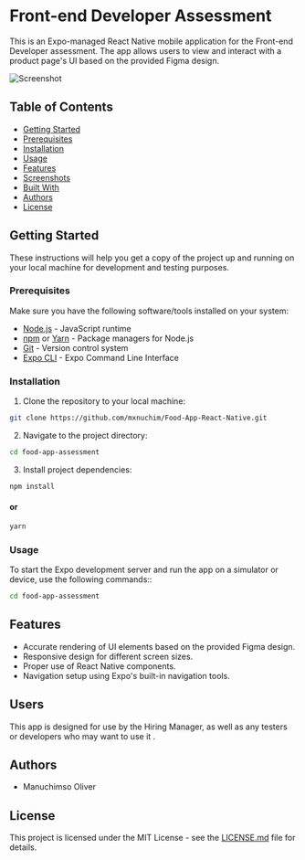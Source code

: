 # Front-end Developer Assessment

This is an Expo-managed React Native mobile application for the Front-end Developer assessment. The app allows users to view and interact with a product page's UI based on the provided Figma design.

![Screenshot](https://github.com/mxnuchim/Food-App-React-Native/assets/55309494/79e68111-b5f1-4a6e-8bdf-662566591e86)


## Table of Contents

- [Getting Started](#getting-started)
- [Prerequisites](#prerequisites)
- [Installation](#installation)
- [Usage](#usage)
- [Features](#features)
- [Screenshots](#screenshots)
- [Built With](#built-with)
- [Authors](#authors)
- [License](#license)

## Getting Started

These instructions will help you get a copy of the project up and running on your local machine for development and testing purposes.

### Prerequisites

Make sure you have the following software/tools installed on your system:

- [Node.js](https://nodejs.org/) - JavaScript runtime
- [npm](https://www.npmjs.com/) or [Yarn](https://yarnpkg.com/) - Package managers for Node.js
- [Git](https://git-scm.com/) - Version control system
- [Expo CLI](https://docs.expo.dev/get-started/installation/) - Expo Command Line Interface

### Installation

1. Clone the repository to your local machine:

```bash
git clone https://github.com/mxnuchim/Food-App-React-Native.git
```

2. Navigate to the project directory:

```bash
cd food-app-assessment
```

3. Install project dependencies:

```bash
npm install
```

#### or

```bash
yarn
```

### Usage

To start the Expo development server and run the app on a simulator or device, use the following commands::

```bash
cd food-app-assessment
```

## Features

- Accurate rendering of UI elements based on the provided Figma design.
- Responsive design for different screen sizes.
- Proper use of React Native components.
- Navigation setup using Expo's built-in navigation tools.

## Users

This app is designed for use by the Hiring Manager, as well as any testers or developers who may want to use it .

## Authors

- Manuchimso Oliver

## License

This project is licensed under the MIT License - see the [LICENSE.md](LICENSE.md) file for details.

